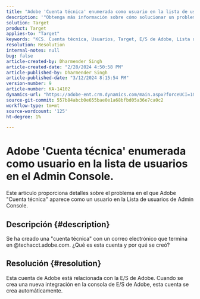 ```yaml
---
title: "Adobe 'Cuenta técnica' enumerada como usuario en la lista de usuarios en el Admin Console."
description: '"Obtenga más información sobre cómo solucionar un problema en el que Adobe ''Cuenta técnica'' aparece como un usuario en la Lista de usuarios en Admin Console".'
solution: Target
product: Target
applies-to: "Target"
keywords: "KCS. Cuenta técnica, Usuarios, Target, E/S de Adobe, Lista de usuarios"
resolution: Resolution
internal-notes: null
bug: false
article-created-by: Dharmender Singh
article-created-date: "2/28/2024 4:50:58 PM"
article-published-by: Dharmender Singh
article-published-date: "3/12/2024 8:15:54 PM"
version-number: 9
article-number: KA-14102
dynamics-url: "https://adobe-ent.crm.dynamics.com/main.aspx?forceUCI=1&pagetype=entityrecord&etn=knowledgearticle&id=ac309a87-59d6-ee11-9079-6045bd006295"
source-git-commit: 557b84abcb0e655bae0e1a68bfbd05a36e7ca0c2
workflow-type: tm+mt
source-wordcount: '125'
ht-degree: 1%

---
```


# Adobe &#39;Cuenta técnica&#39; enumerada como usuario en la lista de usuarios en el Admin Console.


Este artículo proporciona detalles sobre el problema en el que Adobe &quot;Cuenta técnica&quot; aparece como un usuario en la Lista de usuarios de Admin Console.

## Descripción {#description}


Se ha creado una &quot;cuenta técnica&quot; con un correo electrónico que termina en @techacct.adobe.com. ¿Qué es esta cuenta y por qué se creó?


## Resolución {#resolution}


Esta cuenta de Adobe está relacionada con la E/S de Adobe. Cuando se crea una nueva integración en la consola de E/S de Adobe, esta cuenta se crea automáticamente.
